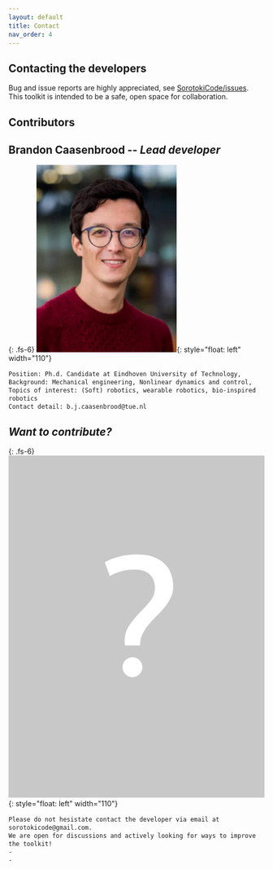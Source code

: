 ```yaml
---
layout: default
title: Contact
nav_order: 4
---
```

## Contacting the developers
Bug and issue reports are highly appreciated, see [SorotokiCode/issues](https://github.com/BJCaasenbrood/SorotokiCode/issues). This toolkit is intended to be a safe, open space for collaboration.

## Contributors
## Brandon Caasenbrood  -- *Lead developer*
{: .fs-6}
![image](./documentation/img/Brandon.png){: style="float: left" width="110"}

	Position: Ph.d. Candidate at Eindhoven University of Technology,
	Background: Mechanical engineering, Nonlinear dynamics and control,
	Topics of interest: (Soft) robotics, wearable robotics, bio-inspired robotics
	Contact detail: b.j.caasenbrood@tue.nl

## *Want to contribute?*
{: .fs-6}
![image](./documentation/img/mystery.png){: style="float: left" width="110"}

	Please do not hesistate contact the developer via email at sorotokicode@gmail.com.
	We are open for discussions and actively looking for ways to improve the toolkit!
	-
	-
